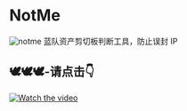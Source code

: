 # NotMe
![notme](https://socialify.git.ci/boychai/notme/image?custom_language=Go&description=1&font=Inter&forks=1&issues=1&language=1&name=1&owner=1&pattern=Circuit+Board&pulls=1&stargazers=1&theme=Light)
蓝队资产剪切板判断工具，防止误封 IP
## 🕊🕊🕊-请点击👇
[![Watch the video](http://i0.hdslb.com/bfs/archive/e26580ace83581f6e12a0d79385a60eedcb9126d.jpg@672w_378h_1c_!web-search-common-cover)](https://www.bilibili.com/video/BV1jEuqzMERD)  
